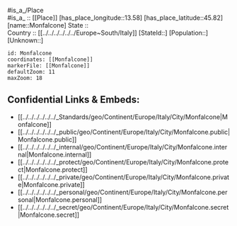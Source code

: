 ﻿---
location: [45.82,13.58] 
mapzoom: [7,12] 
mapmarker: city 
type: City
tags:
- geo/City


SpocWebEntityId: 32553
isDeleted: false
confidential: public

---
#is_a_/Place  
#is_a_ :: [[Place]] 
[has_place_longitude::13.58] 
[has_place_latitude::45.82] 
[name::Monfalcone] 
State ::  
Country :: [[../../../../../../Europe~South/Italy]] 
[StateId::] 
[Population::] 
[Unknown::] 


```leaflet
id: Monfalcone
coordinates: [[Monfalcone]] 
markerFile: [[Monfalcone]] 
defaultZoom: 11 
maxZoom: 18
```


## Confidential Links & Embeds: 
- [[../../../../../../_Standards/geo/Continent/Europe/Italy/City/Monfalcone|Monfalcone]] 
- [[../../../../../../_public/geo/Continent/Europe/Italy/City/Monfalcone.public|Monfalcone.public]] 
- [[../../../../../../_internal/geo/Continent/Europe/Italy/City/Monfalcone.internal|Monfalcone.internal]] 
- [[../../../../../../_protect/geo/Continent/Europe/Italy/City/Monfalcone.protect|Monfalcone.protect]] 
- [[../../../../../../_private/geo/Continent/Europe/Italy/City/Monfalcone.private|Monfalcone.private]] 
- [[../../../../../../_personal/geo/Continent/Europe/Italy/City/Monfalcone.personal|Monfalcone.personal]] 
- [[../../../../../../_secret/geo/Continent/Europe/Italy/City/Monfalcone.secret|Monfalcone.secret]] 
